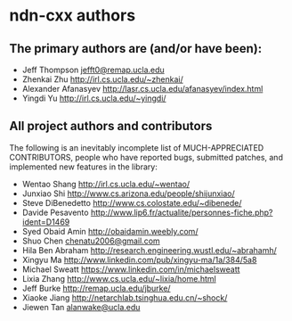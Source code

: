 ndn-cxx authors
===============

## The primary authors are (and/or have been):

* Jeff Thompson         <jefft0@remap.ucla.edu>
* Zhenkai Zhu           <http://irl.cs.ucla.edu/~zhenkai/>
* Alexander Afanasyev   <http://lasr.cs.ucla.edu/afanasyev/index.html>
* Yingdi Yu             <http://irl.cs.ucla.edu/~yingdi/>

## All project authors and contributors

The following is an inevitably incomplete list of MUCH-APPRECIATED CONTRIBUTORS,
people who have reported bugs, submitted patches, and implemented new features
in the library:

* Wentao Shang          <http://irl.cs.ucla.edu/~wentao/>
* Junxiao Shi           <http://www.cs.arizona.edu/people/shijunxiao/>
* Steve DiBenedetto     <http://www.cs.colostate.edu/~dibenede/>
* Davide Pesavento      <http://www.lip6.fr/actualite/personnes-fiche.php?ident=D1469>
* Syed Obaid Amin       <http://obaidamin.weebly.com/>
* Shuo Chen             <chenatu2006@gmail.com>
* Hila Ben Abraham      <http://research.engineering.wustl.edu/~abrahamh/>
* Xingyu Ma             <http://www.linkedin.com/pub/xingyu-ma/1a/384/5a8>
* Michael Sweatt        <https://www.linkedin.com/in/michaelsweatt>
* Lixia Zhang           <http://www.cs.ucla.edu/~lixia/home.html>
* Jeff Burke            <http://remap.ucla.edu/jburke/>
* Xiaoke Jiang          <http://netarchlab.tsinghua.edu.cn/~shock/>
* Jiewen Tan            <alanwake@ucla.edu>
